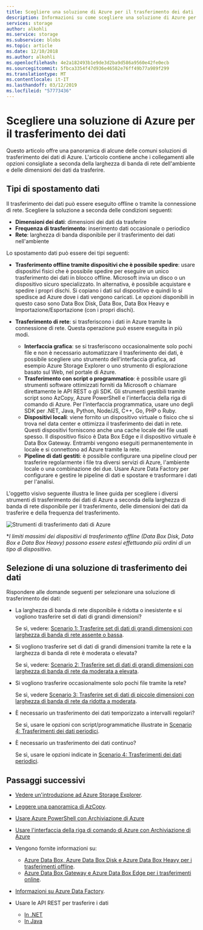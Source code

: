 ```yaml
---
title: Scegliere una soluzione di Azure per il trasferimento dei dati | Microsoft Docs
description: Informazioni su come scegliere una soluzione di Azure per il trasferimento dei dati in base alle dimensioni dei dati e alla larghezza di banda di rete disponibile nell'ambiente
services: storage
author: alkohli
ms.service: storage
ms.subservice: blobs
ms.topic: article
ms.date: 12/10/2018
ms.author: alkohli
ms.openlocfilehash: 4e2a182493b1e9de3d2ba9d586a9560e42fe0ecb
ms.sourcegitcommit: 5fbca3354f47d936e46582e76ff49b77a989f299
ms.translationtype: MT
ms.contentlocale: it-IT
ms.lasthandoff: 03/12/2019
ms.locfileid: "57773436"
---
```

# <a name="choose-an-azure-solution-for-data-transfer"></a>Scegliere una soluzione di Azure per il trasferimento dei dati

Questo articolo offre una panoramica di alcune delle comuni soluzioni di trasferimento dei dati di Azure. L'articolo contiene anche i collegamenti alle opzioni consigliate a seconda della larghezza di banda di rete dell'ambiente e delle dimensioni dei dati da trasferire.

## <a name="types-of-data-movement"></a>Tipi di spostamento dati

Il trasferimento dei dati può essere eseguito offline o tramite la connessione di rete. Scegliere la soluzione a seconda delle condizioni seguenti:

- **Dimensioni dei dati**: dimensioni dei dati da trasferire
- **Frequenza di trasferimento**: inserimento dati occasionale o periodico
- **Rete**: larghezza di banda disponibile per il trasferimento dei dati nell'ambiente

Lo spostamento dati può essere dei tipi seguenti:

- **Trasferimento offline tramite dispositivi che è possibile spedire**: usare dispositivi fisici che è possibile spedire per eseguire un unico trasferimento dei dati in blocco offline. Microsoft invia un disco o un dispositivo sicuro specializzato. In alternativa, è possibile acquistare e spedire i propri dischi. Si copiano i dati sul dispositivo e quindi lo si spedisce ad Azure dove i dati vengono caricati.  Le opzioni disponibili in questo caso sono Data Box Disk, Data Box, Data Box Heavy e Importazione/Esportazione (con i propri dischi).

- **Trasferimento di rete**: si trasferiscono i dati in Azure tramite la connessione di rete. Questa operazione può essere eseguita in più modi.

    - **Interfaccia grafica**: se si trasferiscono occasionalmente solo pochi file e non è necessario automatizzare il trasferimento dei dati, è possibile scegliere uno strumento dell'interfaccia grafica, ad esempio Azure Storage Explorer o uno strumento di esplorazione basato sul Web, nel portale di Azure.
    - **Trasferimento con script o programmatico**: è possibile usare gli strumenti software ottimizzati forniti da Microsoft o chiamare direttamente le API REST o gli SDK. Gli strumenti gestibili tramite script sono AzCopy, Azure PowerShell e l'interfaccia della riga di comando di Azure. Per l'interfaccia programmatica, usare uno degli SDK per .NET, Java, Python, Node/JS, C++, Go, PHP o Ruby.
    - **Dispositivi locali**: viene fornito un dispositivo virtuale o fisico che si trova nel data center e ottimizza il trasferimento dei dati in rete. Questi dispositivi forniscono anche una cache locale dei file usati spesso. Il dispositivo fisico è Data Box Edge e il dispositivo virtuale è Data Box Gateway. Entrambi vengono eseguiti permanentemente in locale e si connettono ad Azure tramite la rete.
    - **Pipeline di dati gestiti**: è possibile configurare una pipeline cloud per trasferire regolarmente i file tra diversi servizi di Azure, l'ambiente locale o una combinazione dei due. Usare Azure Data Factory per configurare e gestire le pipeline di dati e spostare e trasformare i dati per l'analisi.

L'oggetto visivo seguente illustra le linee guida per scegliere i diversi strumenti di trasferimento dei dati di Azure a seconda della larghezza di banda di rete disponibile per il trasferimento, delle dimensioni dei dati da trasferire e della frequenza del trasferimento.

![Strumenti di trasferimento dati di Azure](media/storage-choose-data-transfer-solution/azure-data-transfer-options-3.png)

**I limiti massimi dei dispositivi di trasferimento offline (Data Box Disk, Data Box e Data Box Heavy) possono essere estesi effettuando più ordini di un tipo di dispositivo.*

## <a name="selecting-a-data-transfer-solution"></a>Selezione di una soluzione di trasferimento dei dati

Rispondere alle domande seguenti per selezionare una soluzione di trasferimento dei dati:

- La larghezza di banda di rete disponibile è ridotta o inesistente e si vogliono trasferire set di dati di grandi dimensioni?
  
    Se sì, vedere: [Scenario 1: Trasferire set di dati di grandi dimensioni con larghezza di banda di rete assente o bassa](storage-solution-large-dataset-low-network.md).
- Si vogliono trasferire set di dati di grandi dimensioni tramite la rete e la larghezza di banda di rete è moderata o elevata?

    Se sì, vedere: [Scenario 2: Trasferire set di dati di grandi dimensioni con larghezza di banda di rete da moderata a elevata](storage-solution-large-dataset-moderate-high-network.md).
- Si vogliono trasferire occasionalmente solo pochi file tramite la rete?

    Se sì, vedere [Scenario 3: Trasferire set di dati di piccole dimensioni con larghezza di banda di rete da ridotta a moderata](storage-solution-small-dataset-low-moderate-network.md).
- È necessario un trasferimento dei dati temporizzato a intervalli regolari?

    Se sì, usare le opzioni con script/programmatiche illustrate in [Scenario 4: Trasferimenti dei dati periodici](storage-solution-periodic-data-transfer.md).
- È necessario un trasferimento dei dati continuo?

    Se sì, usare le opzioni indicate in [Scenario 4: Trasferimenti dei dati periodici](storage-solution-periodic-data-transfer.md).

## <a name="next-steps"></a>Passaggi successivi

- [Vedere un'introduzione ad Azure Storage Explorer](https://azure.microsoft.com/resources/videos/introduction-to-microsoft-azure-storage-explorer/).
- [Leggere una panoramica di AzCopy](https://docs.microsoft.com/azure/storage/common/storage-use-azcopy-v10).
- [Usare Azure PowerShell con Archiviazione di Azure](https://docs.microsoft.com/azure/storage/common/storage-powershell-guide-full)
- [Usare l'interfaccia della riga di comando di Azure con Archiviazione di Azure](https://docs.microsoft.com/azure/storage/common/storage-azure-cli)
- Vengono fornite informazioni su:

    - [Azure Data Box, Azure Data Box Disk e Azure Data Box Heavy per i trasferimenti offline](https://docs.microsoft.com/azure/databox/).
    - [Azure Data Box Gateway e Azure Data Box Edge per i trasferimenti online](https://docs.microsoft.com/azure/databox-online/).
- [Informazioni su Azure Data Factory](https://docs.microsoft.com/azure/data-factory/copy-activity-overview).
- Usare le API REST per trasferire i dati

    - [In .NET](https://docs.microsoft.com/dotnet/api/overview/azure/storage)
    - [In Java](https://docs.microsoft.com/java/api/overview/azure/storage/client)
